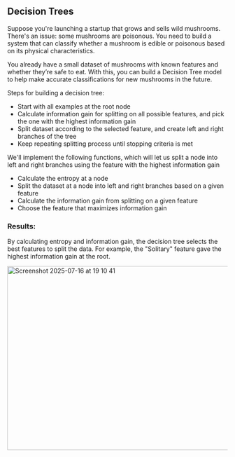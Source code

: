 ## Decision Trees

Suppose you're launching a startup that grows and sells wild mushrooms.
There's an issue: some mushrooms are poisonous. You need to build a system that can classify whether a mushroom is edible or poisonous based on its physical characteristics.

You already have a small dataset of mushrooms with known features and whether they’re safe to eat. With this, you can build a Decision Tree model to help make accurate classifications for new mushrooms in the future.

Steps for building a decision tree:
 - Start with all examples at the root node
 - Calculate information gain for splitting on all possible features, and pick the one with the highest information gain
 - Split dataset according to the selected feature, and create left and right branches of the tree
 - Keep repeating splitting process until stopping criteria is met

We'll implement the following functions, which will let us split a node into left and right branches using the feature with the highest information gain

 - Calculate the entropy at a node
 - Split the dataset at a node into left and right branches based on a given feature
 - Calculate the information gain from splitting on a given feature
 - Choose the feature that maximizes information gain

### Results:

By calculating entropy and information gain, the decision tree selects the best features to split the data. For example, the "Solitary" feature gave the highest information gain at the root.


<img width="882" height="420" alt="Screenshot 2025-07-16 at 19 10 41" src="https://github.com/user-attachments/assets/48c632c8-8910-4805-8165-40560eac85f6" />

